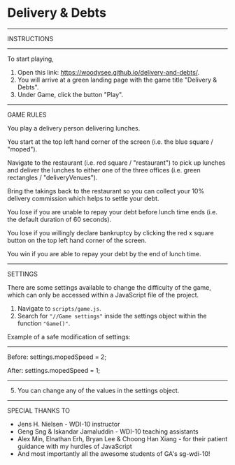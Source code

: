 # Delivery & Debts

___________________________________________________________

INSTRUCTIONS
___________________________________________________________

To start playing,

1. Open this link: https://woodysee.github.io/delivery-and-debts/.
3. You will arrive at a green landing page with the game title "Delivery & Debts".
4. Under Game, click the button "Play".

___________________________________________________________

GAME RULES

You play a delivery person delivering lunches.

You start at the top left hand corner of the screen (i.e. the blue square / "moped").

Navigate to the restaurant (i.e. red square / "restaurant") to pick up lunches and deliver the lunches to either one of the three offices (i.e. green rectangles / "deliveryVenues").

Bring the takings back to the restaurant so you can collect your 10% delivery commission which helps to settle your debt.

You lose if you are unable to repay your debt before lunch time ends (i.e. the default duration of 60 seconds).

You lose if you willingly declare bankruptcy by clicking the red x square button on the top left hand corner of the screen.

You win if you are able to repay your debt by the end of lunch time.

___________________________________________________________

SETTINGS

There are some settings available to change the difficulty of the game, which can only be accessed within a JavaScript file of the project.

1. Navigate to `scripts/game.js`.
2. Search for `"//Game settings"` inside the settings object within the function `"Game()"`.

Example of a safe modification of settings:
  ___________________________________________________________
  Before:
  settings.mopedSpeed = 2;

  After:
  settings.mopedSpeed = 1;
  ___________________________________________________________

5. You can change any of the values in the settings object.

___________________________________________________________

SPECIAL THANKS TO

- Jens H. Nielsen - WDI-10 instructor
- Geng Sng & Iskandar Jamaluddin - WDI-10 teaching assistants
- Alex Min, Elnathan Erh, Bryan Lee & Choong Han Xiang - for their patient guidance with my hurdles of JavaScript
- And most importantly all the awesome students of GA's sg-wdi-10!
